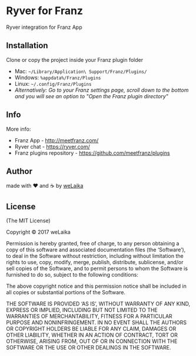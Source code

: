 # Ryver for Franz

Ryver integration for Franz App

## Installation

Clone or copy the project inside your Franz plugin folder

* Mac: `~/Library/Application\ Support/Franz/Plugins/`
* Windows: `%appdata%/Franz/Plugins`
* Linux: `~/.config/Franz/Plugins`
* _Alternatively: Go to your Franz settings page, scroll down to the bottom and you will see an option to "Open the Franz plugin directory"_


## Info

More info:
* Franz App - http://meetfranz.com/
* Ryver chat - https://ryver.com/
* Franz plugins repository - https://github.com/meetfranz/plugins

## Author

made with ❤️ and ☕️ by [weLaika](http://dev.welaika.com)

## License

(The MIT License)

Copyright © 2017 weLaika

Permission is hereby granted, free of charge, to any person obtaining a copy of
this software and associated documentation files (the ‘Software’), to deal in
the Software without restriction, including without limitation the rights to
use, copy, modify, merge, publish, distribute, sublicense, and/or sell copies of
the Software, and to permit persons to whom the Software is furnished to do so,
subject to the following conditions:

The above copyright notice and this permission notice shall be included in all
copies or substantial portions of the Software.

THE SOFTWARE IS PROVIDED ‘AS IS’, WITHOUT WARRANTY OF ANY KIND, EXPRESS OR
IMPLIED, INCLUDING BUT NOT LIMITED TO THE WARRANTIES OF MERCHANTABILITY, FITNESS
FOR A PARTICULAR PURPOSE AND NONINFRINGEMENT. IN NO EVENT SHALL THE AUTHORS OR
COPYRIGHT HOLDERS BE LIABLE FOR ANY CLAIM, DAMAGES OR OTHER LIABILITY, WHETHER
IN AN ACTION OF CONTRACT, TORT OR OTHERWISE, ARISING FROM, OUT OF OR IN
CONNECTION WITH THE SOFTWARE OR THE USE OR OTHER DEALINGS IN THE SOFTWARE.
